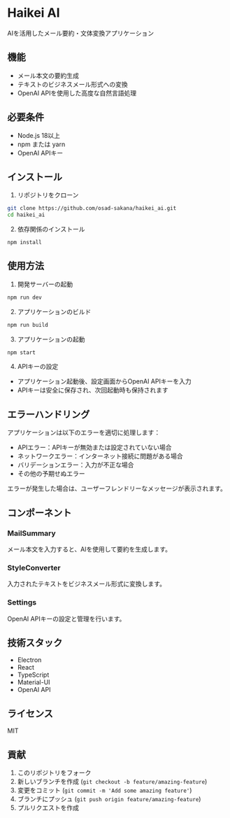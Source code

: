 # Haikei AI

AIを活用したメール要約・文体変換アプリケーション

## 機能

- メール本文の要約生成
- テキストのビジネスメール形式への変換
- OpenAI APIを使用した高度な自然言語処理

## 必要条件

- Node.js 18以上
- npm または yarn
- OpenAI APIキー

## インストール

1. リポジトリをクローン
```bash
git clone https://github.com/osad-sakana/haikei_ai.git
cd haikei_ai
```

2. 依存関係のインストール
```bash
npm install
```

## 使用方法

1. 開発サーバーの起動
```bash
npm run dev
```

2. アプリケーションのビルド
```bash
npm run build
```

3. アプリケーションの起動
```bash
npm start
```

4. APIキーの設定
- アプリケーション起動後、設定画面からOpenAI APIキーを入力
- APIキーは安全に保存され、次回起動時も保持されます

## エラーハンドリング

アプリケーションは以下のエラーを適切に処理します：

- APIエラー：APIキーが無効または設定されていない場合
- ネットワークエラー：インターネット接続に問題がある場合
- バリデーションエラー：入力が不正な場合
- その他の予期せぬエラー

エラーが発生した場合は、ユーザーフレンドリーなメッセージが表示されます。

## コンポーネント

### MailSummary
メール本文を入力すると、AIを使用して要約を生成します。

### StyleConverter
入力されたテキストをビジネスメール形式に変換します。

### Settings
OpenAI APIキーの設定と管理を行います。

## 技術スタック

- Electron
- React
- TypeScript
- Material-UI
- OpenAI API

## ライセンス

MIT

## 貢献

1. このリポジトリをフォーク
2. 新しいブランチを作成 (`git checkout -b feature/amazing-feature`)
3. 変更をコミット (`git commit -m 'Add some amazing feature'`)
4. ブランチにプッシュ (`git push origin feature/amazing-feature`)
5. プルリクエストを作成 